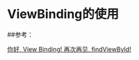 # ViewBinding的使用

##参考：

[你好, View Binding! 再次再见, findViewById!](https://zhuanlan.zhihu.com/p/88762604)
